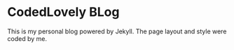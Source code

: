 # CodedLovely BLog

This is my personal blog powered by Jekyll.
The page layout and style were coded by me.